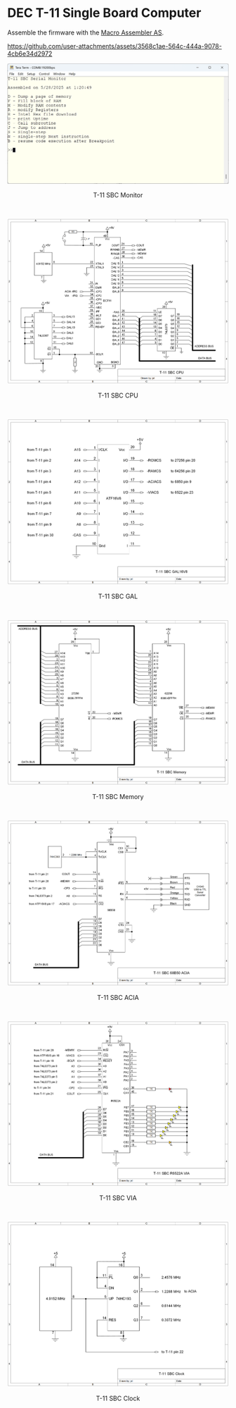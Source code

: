 # DEC T-11 Single Board Computer
Assemble the firmware with the [Macro Assembler AS](http://john.ccac.rwth-aachen.de:8000/as/).


https://github.com/user-attachments/assets/3568c1ae-564c-444a-9078-4cb6e34d2972



<p align="center"><img src="/images/monitor.png"/>
<p align="center">T-11 SBC Monitor</p><br>
<p align="center"><img src="/images/T-11 SBC CPU.png"/>
<p align="center">T-11 SBC CPU</p><br>
<p align="center"><img src="/images/T-11 SBC GAL.png"/>
<p align="center">T-11 SBC GAL</p><br>
<p align="center"><img src="/images/T-11 SBC Memory.png"/>
<p align="center">T-11 SBC Memory</p><br>
<p align="center"><img src="/images/T-11 SBC ACIA.png"/>
<p align="center">T-11 SBC ACIA</p><br>
<p align="center"><img src="/images/T-11 SBC VIA.png"/>
<p align="center">T-11 SBC VIA</p><br>
<p align="center"><img src="/images/T-11 SBC Clock.png"/>
<p align="center">T-11 SBC Clock</p><br>
